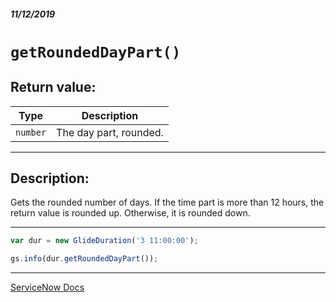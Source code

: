 ##### 11/12/2019
# `getRoundedDayPart()`

## Return value:
| Type | Description |
|---|---|
| `number` | The day part, rounded. |

---

## Description:
Gets the rounded number of days.  If the time part is more than 12 hours, the return value is rounded up.  Otherwise, it is rounded down.

---

```js
var dur = new GlideDuration('3 11:00:00');

gs.info(dur.getRoundedDayPart());
```

---

[ServiceNow Docs](https://developer.servicenow.com/app.do#!/api_doc?v=newyork&id=r_ScopedGlideDurationGetRoundedDayPart)